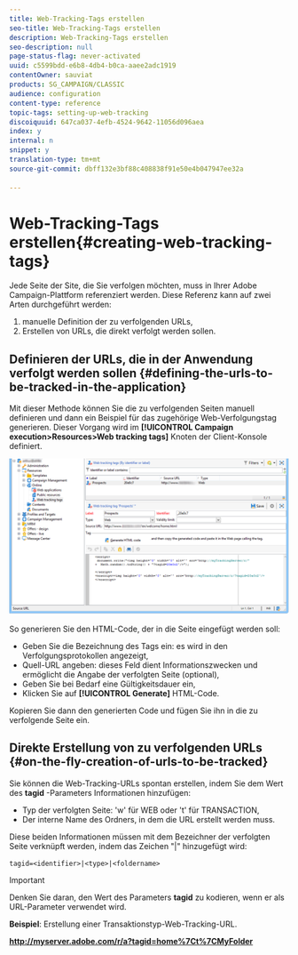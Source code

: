 ```yaml
---
title: Web-Tracking-Tags erstellen
seo-title: Web-Tracking-Tags erstellen
description: Web-Tracking-Tags erstellen
seo-description: null
page-status-flag: never-activated
uuid: c5599bdd-e6b8-4db4-b0ca-aaee2adc1919
contentOwner: sauviat
products: SG_CAMPAIGN/CLASSIC
audience: configuration
content-type: reference
topic-tags: setting-up-web-tracking
discoiquuid: 647ca037-4efb-4524-9642-11056d096aea
index: y
internal: n
snippet: y
translation-type: tm+mt
source-git-commit: dbff132e3bf88c408838f91e50e4b047947ee32a

---
```



# Web-Tracking-Tags erstellen{#creating-web-tracking-tags}

Jede Seite der Site, die Sie verfolgen möchten, muss in Ihrer Adobe Campaign-Plattform referenziert werden. Diese Referenz kann auf zwei Arten durchgeführt werden:

1. manuelle Definition der zu verfolgenden URLs,
1. Erstellen von URLs, die direkt verfolgt werden sollen.

## Definieren der URLs, die in der Anwendung verfolgt werden sollen {#defining-the-urls-to-be-tracked-in-the-application}

Mit dieser Methode können Sie die zu verfolgenden Seiten manuell definieren und dann ein Beispiel für das zugehörige Web-Verfolgungstag generieren. Dieser Vorgang wird im **[!UICONTROL Campaign execution>Resources>Web tracking tags]** Knoten der Client-Konsole definiert.

![](assets/d_ncs_integration_webtracking_screen.png)

So generieren Sie den HTML-Code, der in die Seite eingefügt werden soll:

* Geben Sie die Bezeichnung des Tags ein: es wird in den Verfolgungsprotokollen angezeigt,
* Quell-URL angeben: dieses Feld dient Informationszwecken und ermöglicht die Angabe der verfolgten Seite (optional),
* Geben Sie bei Bedarf eine Gültigkeitsdauer ein,
* Klicken Sie auf **[!UICONTROL Generate]** HTML-Code.

Kopieren Sie dann den generierten Code und fügen Sie ihn in die zu verfolgende Seite ein.

## Direkte Erstellung von zu verfolgenden URLs {#on-the-fly-creation-of-urls-to-be-tracked}

Sie können die Web-Tracking-URLs spontan erstellen, indem Sie dem Wert des **tagid** -Parameters Informationen hinzufügen:

* Typ der verfolgten Seite: &#39;w&#39; für WEB oder &#39;t&#39; für TRANSACTION,
* Der interne Name des Ordners, in dem die URL erstellt werden muss.

Diese beiden Informationen müssen mit dem Bezeichner der verfolgten Seite verknüpft werden, indem das Zeichen &quot;|&quot; hinzugefügt wird:

```
tagid=<identifier>|<type>|<foldername>
```

>[!IMPORTANT]
>
>Denken Sie daran, den Wert des Parameters **tagid** zu kodieren, wenn er als URL-Parameter verwendet wird.

**Beispiel**: Erstellung einer Transaktionstyp-Web-Tracking-URL.

**http://myserver.adobe.com/r/a?tagid=home%7Ct%7CMyFolder**
